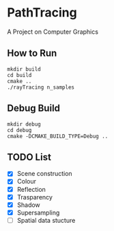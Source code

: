 # PathTracing

A Project on Computer Graphics

## How to Run

```
mkdir build
cd build
cmake ..
./rayTracing n_samples
```

## Debug Build

```shell
mkdir debug
cd debug
cmake -DCMAKE_BUILD_TYPE=Debug ..
```

## TODO List

- [x] Scene construction
- [x] Colour
- [x] Reflection
- [x] Trasparency
- [x] Shadow
- [x] Supersampling
- [ ] Spatial data stucture
